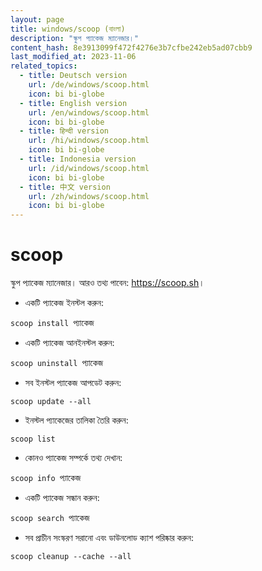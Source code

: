 ```yaml
---
layout: page
title: windows/scoop (বাংলা)
description: "স্কুপ প্যাকেজ ম্যানেজার।"
content_hash: 8e3913099f472f4276e3b7cfbe242eb5ad07cbb9
last_modified_at: 2023-11-06
related_topics:
  - title: Deutsch version
    url: /de/windows/scoop.html
    icon: bi bi-globe
  - title: English version
    url: /en/windows/scoop.html
    icon: bi bi-globe
  - title: हिन्दी version
    url: /hi/windows/scoop.html
    icon: bi bi-globe
  - title: Indonesia version
    url: /id/windows/scoop.html
    icon: bi bi-globe
  - title: 中文 version
    url: /zh/windows/scoop.html
    icon: bi bi-globe
---
```

# scoop

স্কুপ প্যাকেজ ম্যানেজার।
আরও তথ্য পাবেন: <https://scoop.sh>।

- একটি প্যাকেজ ইনস্টল করুন:

`scoop install `<span class="tldr-var badge badge-pill bg-dark-lm bg-white-dm text-white-lm text-dark-dm font-weight-bold">প্যাকেজ</span>

- একটি প্যাকেজ আনইনস্টল করুন:

`scoop uninstall `<span class="tldr-var badge badge-pill bg-dark-lm bg-white-dm text-white-lm text-dark-dm font-weight-bold">প্যাকেজ</span>

- সব ইনস্টল প্যাকেজ আপডেট করুন:

`scoop update --all`

- ইনস্টল প্যাকেজের তালিকা তৈরি করুন:

`scoop list`

- কোনও প্যাকেজ সম্পর্কে তথ্য দেখান:

`scoop info `<span class="tldr-var badge badge-pill bg-dark-lm bg-white-dm text-white-lm text-dark-dm font-weight-bold">প্যাকেজ</span>

- একটি প্যাকেজ সন্ধান করুন:

`scoop search `<span class="tldr-var badge badge-pill bg-dark-lm bg-white-dm text-white-lm text-dark-dm font-weight-bold">প্যাকেজ</span>

- সব প্রাচীন সংস্করণ সরানো এবং ডাউনলোড ক্যাশ পরিষ্কার করুন:

`scoop cleanup --cache --all`
